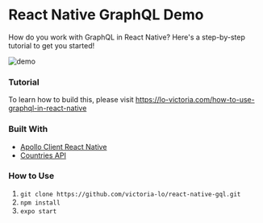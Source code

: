 # React Native GraphQL Demo
How do you work with GraphQL in React Native? Here's a step-by-step tutorial to get you started!

![demo](https://cdn.hashnode.com/res/hashnode/image/upload/v1657952488521/A2lbuyUmR.gif)

### Tutorial
To learn how to build this, please visit https://lo-victoria.com/how-to-use-graphql-in-react-native

### Built With
- [Apollo Client React Native](https://www.apollographql.com/docs/react/integrations/react-native/)
- [Countries API](https://studio.apollographql.com/public/countries/home)

### How to Use
1. `git clone https://github.com/victoria-lo/react-native-gql.git`
2. `npm install`
3. `expo start`
